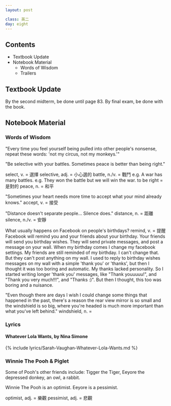 ```yaml
---
layout: post

class: 英二
day: eight
---
```


## Contents

- Textbook Update
- Notebook Material
	- Words of Wisdom
	- Trailers

## Textbook Update

By the second midterm, be done until page 83.
By final exam, be done with the book.

## Notebook Material

### Words of Wisdom

"Every time you feel yourself being pulled into other people's nonsense, repeat these words: 'not my circus, not my monkeys.'" 

"Be selective with your battles. Sometimes peace is better than being right."

select, v. = 選擇
selective, adj. = 小心選的
battle, n./v. = 戰鬥
	e.g. A war has many battles.
	e.g. They won the battle but we will win the war.
to be right = 是對的
peace, n. = 和平

"Sometimes your heart needs more time to accept what your mind already knows."
accept, v. = 接受

"Distance doesn't separate people... Silence does."
distance, n. = 距離
silence, n./v. = 安靜

What usually happens on Facebook on people's birthdays?
remind, v. = 提醒
Facebook will remind you and your friends about your birthday.
Your friends will send you birthday wishes.
They will send private messages, and post a message on your wall.
When my birthday comes I change my facebook settings.
My friends are still reminded of my birthday. I can't change that. 
But they can't post anything on my wall.
I used to reply to birthday wishes messages on my wall with a simple 'thank you' or 'thanks', but then I thought it was too boring and automatic. My thanks lacked personality.
So I started writing longer 'thank you' messages, like "Thank youuuuu!", and "Thank you very much!!!", and "Thanks :)".
But then I thought, this too was boring and a nuisance.


"Even though there are days I wish I could change some things that happened in the past, there's a reason the rear view mirror is so small and the windshield is so big, where you're headed is much more important than what you've left behind."
windshield, n. = 

### Lyrics

#### Whatever Lola Wants, by Nina Simone

{% include lyrics/Sarah-Vaughan-Whatever-Lola-Wants.md %}


### Winnie The Pooh & Piglet 

Some of Pooh's other friends include: Tigger the Tiger, Eeyore the depressed donkey, an owl, a rabbit.

Winnie The Pooh is an optimist.
Eeyore is a pessimist.

optimist, adj. = 樂觀
pessimist, adj. = 悲觀


